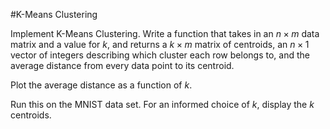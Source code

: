 #K-Means Clustering

Implement K-Means Clustering.  Write a function that takes in an $n\times m$
data matrix and a value for $k$, and returns a $k\times m$ matrix of
centroids, an $n\times 1$ vector of integers describing which cluster each row
belongs to, and the average distance from every data point to its centroid.

Plot the average distance as a function of $k$.

Run this on the MNIST data set.  For an informed choice of $k$, display the
$k$ centroids.
